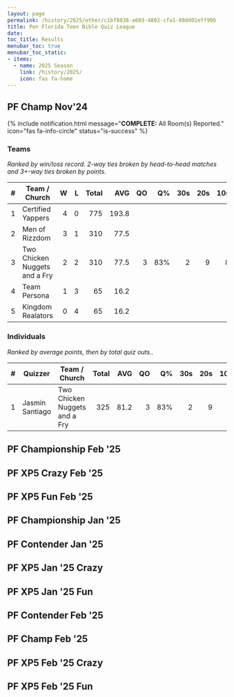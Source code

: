 ```yaml
---
layout: page
permalink: /history/2025/other/c1bf8838-a603-4802-cfa1-08dd01eff99b
title: Pen Florida Teen Bible Quiz League
date: 
toc_title: Results
menubar_toc: true
menubar_toc_static:
- items:
  - name: 2025 Season
    link: /history/2025/
    icon: fas fa-home
---
```



## PF Champ Nov'24

{% include notification.html
   message="<b>COMPLETE:</b> All Room(s) Reported."
   icon="fas fa-info-circle"
   status="is-success" %}


### Teams

*Ranked by win/loss record. 2-way ties broken by head-to-head matches and 3+-way ties broken by points.*

| # | Team / Church | W | L | Total | AVG | QO | Q% | 30s | 20s | 10s |
|--:|---|--:|--:|--:|--:|--:|--:|--:|--:|--:|
| 1 | Certified Yappers | 4 | 0 | 775 | 193.8 |  |  |  |  |  |
| 2 | Men of Rizzdom | 3 | 1 | 310 | 77.5 |  |  |  |  |  |
| 3 | Two Chicken Nuggets and a Fry | 2 | 2 | 310 | 77.5 | 3 | 83% | 2 | 9 | 8 |
| 4 | Team Persona | 1 | 3 | 65 | 16.2 |  |  |  |  |  |
| 5 | Kingdom Realators | 0 | 4 | 65 | 16.2 |  |  |  |  |  |

### Individuals

*Ranked by average points, then by total quiz outs..*

| # | Quizzer | Team / Church | Total | AVG | QO | Q% | 30s | 20s | 10s |
|--:|---|---|--:|--:|--:|--:|--:|--:|--:|
| 1 | Jasmin Santiago | Two Chicken Nuggets and a Fry | 325 | 81.2 | 3 | 83% | 2 | 9 | 8 |

## PF Championship Feb '25

## PF XP5 Crazy Feb '25

## PF XP5 Fun Feb '25

## PF Championship Jan '25

## PF Contender Jan '25

## PF XP5 Jan '25 Crazy

## PF XP5 Jan '25 Fun

## PF Contender Feb '25

## PF Champ Feb '25

## PF XP5  Feb '25 Crazy

## PF XP5  Feb '25 Fun

